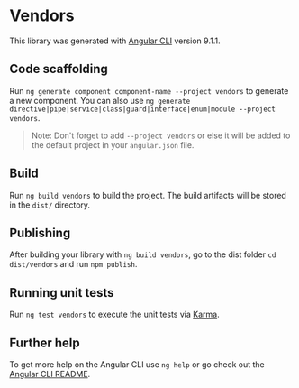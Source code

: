 # Vendors

This library was generated with [Angular CLI](https://github.com/angular/angular-cli) version 9.1.1.

## Code scaffolding

Run `ng generate component component-name --project vendors` to generate a new component. You can also use `ng generate directive|pipe|service|class|guard|interface|enum|module --project vendors`.
> Note: Don't forget to add `--project vendors` or else it will be added to the default project in your `angular.json` file. 

## Build

Run `ng build vendors` to build the project. The build artifacts will be stored in the `dist/` directory.

## Publishing

After building your library with `ng build vendors`, go to the dist folder `cd dist/vendors` and run `npm publish`.

## Running unit tests

Run `ng test vendors` to execute the unit tests via [Karma](https://karma-runner.github.io).

## Further help

To get more help on the Angular CLI use `ng help` or go check out the [Angular CLI README](https://github.com/angular/angular-cli/blob/master/README.md).
